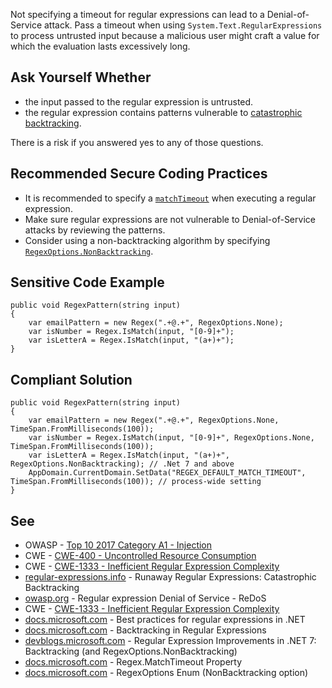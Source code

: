 Not specifying a timeout for regular expressions can lead to a Denial-of-Service attack. Pass a timeout when using
`System.Text.RegularExpressions` to process untrusted input because a malicious user might craft a value for which the evaluation lasts
excessively long.

## Ask Yourself Whether

- the input passed to the regular expression is untrusted.
- the regular expression contains patterns vulnerable to [catastrophic
  backtracking](https://www.regular-expressions.info/catastrophic.html).

There is a risk if you answered yes to any of those questions.

## Recommended Secure Coding Practices

- It is recommended to specify a [`matchTimeout`](https://learn.microsoft.com/dotnet/standard/base-types/best-practices#use-time-out-values) when executing a
  regular expression.
- Make sure regular expressions are not vulnerable to Denial-of-Service attacks by reviewing the patterns.
- Consider using a non-backtracking algorithm by specifying [`RegexOptions.NonBacktracking`](https://learn.microsoft.com/dotnet/api/system.text.regularexpressions.regexoptions?view=net-7.0).

## Sensitive Code Example

    public void RegexPattern(string input)
    {
        var emailPattern = new Regex(".+@.+", RegexOptions.None);
        var isNumber = Regex.IsMatch(input, "[0-9]+");
        var isLetterA = Regex.IsMatch(input, "(a+)+");
    }

## Compliant Solution

    public void RegexPattern(string input)
    {
        var emailPattern = new Regex(".+@.+", RegexOptions.None, TimeSpan.FromMilliseconds(100));
        var isNumber = Regex.IsMatch(input, "[0-9]+", RegexOptions.None, TimeSpan.FromMilliseconds(100));
        var isLetterA = Regex.IsMatch(input, "(a+)+", RegexOptions.NonBacktracking); // .Net 7 and above
        AppDomain.CurrentDomain.SetData("REGEX_DEFAULT_MATCH_TIMEOUT", TimeSpan.FromMilliseconds(100)); // process-wide setting
    }

## See

- OWASP - [Top 10 2017 Category A1 - Injection](https://owasp.org/www-project-top-ten/2017/A1_2017-Injection)
- CWE - [CWE-400 - Uncontrolled Resource Consumption](https://cwe.mitre.org/data/definitions/400)
- CWE - [CWE-1333 - Inefficient Regular Expression Complexity](https://cwe.mitre.org/data/definitions/1333)
- [regular-expressions.info](https://www.regular-expressions.info/catastrophic.html) - Runaway Regular Expressions: Catastrophic
  Backtracking
- [owasp.org](https://owasp.org/www-community/attacks/Regular_expression_Denial_of_Service_-_ReDoS) - Regular expression Denial of
  Service - ReDoS
- CWE - [CWE-1333 - Inefficient Regular Expression Complexity](https://cwe.mitre.org/data/definitions/1333)
- [docs.microsoft.com](https://docs.microsoft.com/dotnet/standard/base-types/best-practices) - Best practices for regular expressions
  in .NET
- [docs.microsoft.com](https://docs.microsoft.com/dotnet/standard/base-types/backtracking-in-regular-expressions) - Backtracking in
  Regular Expressions
- [devblogs.microsoft.com](https://devblogs.microsoft.com/dotnet/regular-expression-improvements-in-dotnet-7/#backtracking-and-regexoptions-nonbacktracking) - Regular Expression Improvements in .NET 7: Backtracking (and RegexOptions.NonBacktracking)
- [docs.microsoft.com](https://docs.microsoft.com/dotnet/api/system.text.regularexpressions.regex.matchtimeout) - Regex.MatchTimeout
  Property
- [docs.microsoft.com](https://docs.microsoft.com/dotnet/api/system.text.regularexpressions.regexoptions?view=net-7.0) - RegexOptions
  Enum (NonBacktracking option)